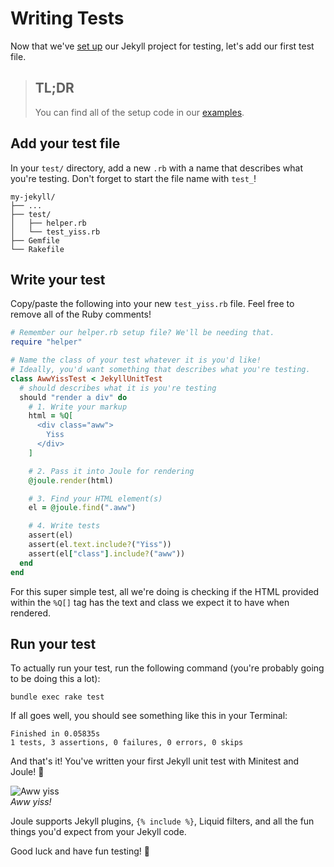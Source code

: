 # Writing Tests

Now that we've [set up](./setup.md) our Jekyll project for testing, let's add our first test file.

> ## TL;DR
> You can find all of the setup code in our [examples](https://github.com/helpscout/jekyll-joule/tree/master/examples).

## Add your test file

In your `test/` directory, add a new `.rb` with a name that describes what you're testing. Don't forget to start the file name with `test_`!

```shell
my-jekyll/
├── ...
├── test/
│   ├── helper.rb
│   └── test_yiss.rb
├── Gemfile
└── Rakefile
```


## Write your test

Copy/paste the following into your new `test_yiss.rb` file. Feel free to remove all of the Ruby comments!

```ruby
# Remember our helper.rb setup file? We'll be needing that.
require "helper"

# Name the class of your test whatever it is you'd like!
# Ideally, you'd want something that describes what you're testing.
class AwwYissTest < JekyllUnitTest
  # should describes what it is you're testing
  should "render a div" do
    # 1. Write your markup
    html = %Q[
      <div class="aww">
        Yiss
      </div>
    ]

    # 2. Pass it into Joule for rendering
    @joule.render(html)

    # 3. Find your HTML element(s)
    el = @joule.find(".aww")

    # 4. Write tests
    assert(el)
    assert(el.text.include?("Yiss"))
    assert(el["class"].include?("aww"))
  end
end
```

For this super simple test, all we're doing is checking if the HTML provided within the `%Q[]` tag has the text and class we expect it to have when rendered.


## Run your test

To actually run your test, run the following command (you're probably going to be doing this a lot):

`bundle exec rake test`

If all goes well, you should see something like this in your Terminal:

```
Finished in 0.05835s
1 tests, 3 assertions, 0 failures, 0 errors, 0 skips
```

And that's it! You've written your first Jekyll unit test with Minitest and Joule! 🚀


![Aww yiss](https://media.giphy.com/media/S4P8Z5fiLRpOU/giphy.gif)<br>
_Aww yiss!_


Joule supports Jekyll plugins, `{% include %}`, Liquid filters, and all the fun things you'd expect from your Jekyll code.

Good luck and have fun testing! 🚀

